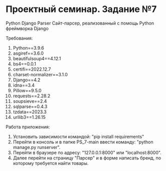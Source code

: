 # Проектный семинар. Задание №7

Python Django Parser
Сайт-парсер, реализованный с помощь Python фреймворка Django

Требования:

1. Python==3.9.6
2. asgiref==3.6.0
3. beautifulsoup4==4.12.1
4. bs4==0.0.1
5. certifi==2022.12.7
6. charset-normalizer==3.1.0
7. Django==4.2
8. idna==3.4
9. Pillow==9.5.0
10. requests==2.28.2
11. soupsieve==2.4
12. sqlparse==0.4.3
13. tzdata==2023.3
14. urllib3==1.26.15

Работа приложения:

1. Установить зависимости командой: "pip install requirements"
2. Перейти в консоль и в папке PS_7-main ввести команду: "python manage.py runserver".
3. Перейти в браузере по адресу: "127.0.0.1:8000" или "localhost:8000".
4. Далее перейти на страницу "Парсер" и в форме написать бренд, по которому требуется найти товары.
